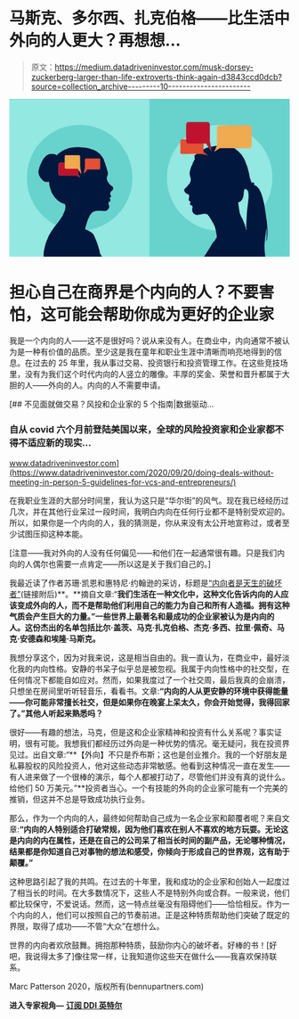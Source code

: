 # 马斯克、多尔西、扎克伯格——比生活中外向的人更大？再想想…

> 原文：<https://medium.datadriveninvestor.com/musk-dorsey-zuckerberg-larger-than-life-extroverts-think-again-d3843ccd0dcb?source=collection_archive---------10----------------------->

![](img/8f65041dac94f4ceed751d10180b24ca.png)

# **担心自己在商界是个内向的人？不要害怕，这可能会帮助你成为更好的企业家**

我是一个内向的人——这不是很好吗？说从来没有人。在商业中，内向通常不被认为是一种有价值的品质。至少这是我在童年和职业生涯中清晰而响亮地得到的信息。在过去的 25 年里，我从事过交易、投资银行和投资管理工作。在这些竞技场里，没有为我们这个时代内向的人竖立的雕像。丰厚的奖金、荣誉和晋升都属于大胆的人——外向的人。内向的人不需要申请。

[](https://www.datadriveninvestor.com/2020/09/20/doing-deals-without-meeting-in-person-5-guidelines-for-vcs-and-entrepreneurs/) [## 不见面就做交易？风投和企业家的 5 个指南|数据驱动…

### 自从 covid 六个月前登陆美国以来，全球的风险投资家和企业家都不得不适应新的现实…

www.datadriveninvestor.com](https://www.datadriveninvestor.com/2020/09/20/doing-deals-without-meeting-in-person-5-guidelines-for-vcs-and-entrepreneurs/) 

在我职业生涯的大部分时间里，我认为这只是“华尔街”的风气。现在我已经经历过几次，并在其他行业呆过一段时间，我明白内向在任何行业都不是特别受欢迎的。所以，如果你是一个内向的人，我的猜测是，你从来没有太公开地宣称过，或者至少试图压抑这种本能。

[注意——我对外向的人没有任何偏见——和他们在一起通常很有趣。只是我们内向的人偶尔也需要一点肯定——所以这是关于我们自己的。]

我最近读了作者苏珊·凯恩和惠特尼·约翰逊的采访，标题是[“内向者是天生的破坏者”](https://heleo.com/conversation-introverts-are-natural-disruptors-heres-why/18057/)(链接附后)**。**摘自文章:“**我们生活在一种文化中，这种文化告诉内向的人应该变成外向的人，而不是帮助他们利用自己的能力为自己和所有人造福。拥有这种气质会产生巨大的力量。”一些世界上最著名和最成功的企业家被认为是内向的人。这份杰出的名单包括比尔·盖茨、马克·扎克伯格、杰克·多西、拉里·佩奇、马克·安德森和埃隆·马斯克。**

我想分享这个，因为对我来说，这是相当自由的。我一直认为，在商业中，最好淡化我的内向性格。安静的书呆子似乎总是被忽视。我属于内向性格中的社交型，在任何情况下都能自如应对。然而，如果我度过了一个社交周，最后我真的会崩溃，只想坐在房间里听听轻音乐，看看书。文章:**“内向的人从更安静的环境中获得能量——你可能非常擅长社交，但是如果你在晚宴上呆太久，你会开始觉得，我得回家了。”其他人听起来熟悉吗？**

很好——有趣的想法，马克，但是这和企业家精神和投资有什么关系呢？事实证明，很有可能。我想我们都经历过外向是一种优势的情况。毫无疑问，我在投资界见过。出自文章:“**【外向】不只是乔布斯；这也是创业推介。我的一个好朋友是私募股权的风险投资人，他对这些动态非常敏感。他看到这种情况一直在发生——有人进来做了一个很棒的演示，每个人都被打动了，尽管他们并没有真的说什么。给他们 50 万美元。”**投资者当心。一个有技能的外向的企业家可能有一个完美的推销，但这并不总是导致成功执行业务。

那么，作为一个内向的人，最终如何帮助自己成为一名企业家和颠覆者呢？来自文章:**“内向的人特别适合打破常规，因为他们喜欢在别人不喜欢的地方玩耍。无论这是内向的内在属性，还是在自己的公司呆了相当长时间的副产品，无论哪种情况，结果都是你知道自己对事物的想法和感受，你倾向于形成自己的世界观，这有助于颠覆。”**

这种思路引起了我的共鸣。在过去的十年里，我和成功的企业家和创始人一起度过了相当长的时间。在大多数情况下，这些人不是特别外向或合群。一般来说，他们都比较保守，不爱说话。然而，这一特点丝毫没有阻碍他们——恰恰相反。作为一个内向的人，他们可以按照自己的节奏前进。正是这种特质帮助他们突破了既定的界限，取得了成功——不管“大众”在想什么。

世界的内向者欢欣鼓舞。拥抱那种特质，鼓励你内心的破坏者。好棒的书！[好吧，我说得太多了]像往常一样，让我知道你这些天在做什么——我喜欢保持联系。

Marc Patterson 2020，版权所有(bennupartners.com)

**进入专家视角—** [**订阅 DDI 英特尔**](https://datadriveninvestor.com/ddi-intel)